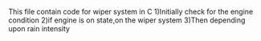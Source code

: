 This file contain code for wiper system in C                                                                                                                                                                                                                                                                                     1)Initially check for the engine condition                                                                                                                       2)if engine is on state,on the wiper system                                                                                                                      3)Then depending upon rain intensity                                                                                                                                                                            
